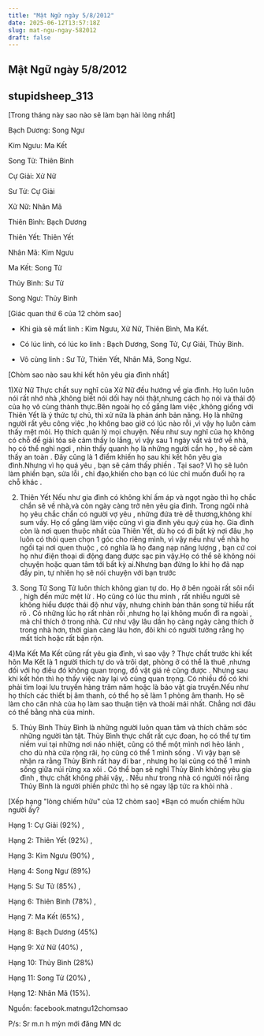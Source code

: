 ```yaml
---
title: "Mật Ngữ ngày 5/8/2012"
date: 2025-06-12T13:57:18Z
slug: mat-ngu-ngay-582012
draft: false
---
```


## Mật Ngữ ngày 5/8/2012

## stupidsheep_313

[Trong tháng này sao nào sẽ làm bạn hài lòng nhất]


 Bạch Dương: Song Ngư

 Kim Ngưu: Ma Kết

 Song Tử: Thiên Bình

 Cự Giải: Xử Nữ

 Sư Tử: Cự Giải

 Xử Nữ: Nhân Mã

 Thiên Bình: Bạch Dương

 Thiên Yết: Thiên Yết

 Nhân Mã: Kim Ngưu

 Ma Kết: Song Tử

 Thủy Bình: Sư Tử

 Song Ngư: Thủy Bình
 
[Giác quan thứ 6 của 12 chòm sao]


 - Khi già sẽ mất linh : Kim Ngưu, Xử Nữ, Thiên Bình, Ma Kết.

 - Có lúc linh, có lúc ko linh : Bạch Dương, Song Tử, Cự Giải, Thủy Bình.

 - Vô cùng linh : Sư Tử, Thiên Yết, Nhân Mã, Song Ngư.
 
[Chòm sao nào sau khi kết hôn yêu gia đình nhất]


 1)Xử Nữ
 Thực chất suy nghĩ của Xử Nữ đều hướng về gia đình. Họ luôn luôn nói rất nhớ nhà ,không biết nói dối hay nói thật,nhưng cách họ nói và thái độ của họ vô cùng thành thực.Bên ngoài họ cố gắng làm việc ,không giống với Thiên Yết là ý thức tự chủ, thì xử nữa là phản ánh bản năng. Họ là những người rất yêu công việc ,họ không bao giờ có lúc nào rỗi ,vì vậy họ luôn cảm thấy mệt mỏi. Họ thích quản lý mọi chuyện. Nếu như suy nghĩ của họ không có chỗ để giải tỏa sẽ cảm thấy lo lắng, vì vậy sau 1 ngày vất vả trở về nhà, họ có thể nghỉ ngơi , nhìn thấy quanh họ là những người cần họ , họ sẽ cảm thấy an toàn . Đây cũng là 1 điểm khiến họ sau khi kết hôn yêu gia đình.Nhưng vì họ quá yêu , bạn sẽ cảm thấy phiền . Tại sao? Vì họ sẽ luôn làm phiền bạn, sửa lỗi , chỉ đạo,khiến cho bạn có lúc chỉ muốn đuổi họ ra chỗ khác .

 2) Thiên Yết
 Nếu như gia đình có không khí ấm áp và ngọt ngào thì họ chắc chắn sẽ về nhà,và còn ngày càng trở nên yêu gia đình. Trong ngôi nhà họ yêu chắc chắn có người vợ yêu , những đứa trẻ dễ thương,không khí sum vầy. Họ cố gắng làm việc cũng vì gia đình yêu quý của họ. Gia đình còn là nơi quen thuộc nhất của Thiên Yết, dù họ có đi bất kỳ nơi đâu ,họ luôn có thói quen chọn 1 góc cho riêng mình, vì vậy nếu như về nhà họ ngồi tại nơi quen thuộc , có nghĩa là họ đang nạp năng lượng , bạn cứ coi họ như điện thoại di động đang được sạc pin vậy.Họ có thể sẽ không nói chuyện hoặc quan tâm tới bất kỳ ai.Nhưng bạn đừng lo khi họ đã nạp đầy pin, tự nhiên họ sẽ nói chuyện với bạn trước


 3) Song Tử
 Song Tử luôn thích không gian tự do. Họ ở bên ngoài rất sôi nổi , high đến mức mệt lử . Họ cũng có lúc thu mình , rất nhiều người sẽ không hiểu được thái độ như vậy, nhưng chính bản thân song tử hiểu rất rõ . Có những lúc họ rất nhàn rỗi ,nhưng họ lại không muốn đi ra ngoài , mà chỉ thích ở trong nhà. Cứ như vậy lâu dần họ càng ngày càng thích ở trong nhà hơn, thời gian càng lâu hơn, đôi khi có người tưởng rằng họ mất tích hoặc rất bận rộn.


 4)Ma Kết
 Ma Kết cũng rất yêu gia đình, vì sao vậy ? Thực chất trước khi kết hôn Ma Kết là 1 người thích tự do và trôi dạt, phòng ở có thể là thuê ,nhưng đối với họ điều đó không quan trọng, đồ vật giá rẻ cũng được . Nhưng sau khi kết hôn thì họ thấy việc này lại vô cùng quan trọng. Có nhiều đồ có khi phải tìm loại lưu truyền hàng trăm năm hoặc là bảo vật gia truyền.Nếu như họ thích các thiết bị âm thanh, có thể họ sẽ làm 1 phòng âm thanh. Họ sẽ làm cho căn nhà của họ làm sao thuận tiện và thoải mái nhất. Chẳng nơi đâu có thể bằng nhà của mình.


 5) Thủy Bình
 Thủy Bình là những người luôn quan tâm và thích chăm sóc những người tàn tật. Thủy Bình thực chất rất cực đoan, họ có thể tự tìm niềm vui tại những nơi náo nhiệt, cũng có thể một mình nơi hẻo lánh , cho dù nhà cửa rộng rãi, họ cũng có thể 1 mình sống . Vì vậy bạn sẽ nhận ra rằng Thủy Bình rất hay đi bar , nhưng họ lại cũng có thể 1 mình sống giữa núi rừng xa xôi . Có thể bạn sẽ nghĩ Thủy Bình không yêu gia đình , thực chất không phải vậy, . Nếu như trong nhà có người nói rằng Thủy Bình là người phiền phức thì họ sẽ ngay lập tức ra khỏi nhà .
 
[Xếp hạng "lòng chiếm hữu" của 12 chòm sao]
 *Bạn có muốn chiếm hữu người ấy?

 Hạng 1: Cự Giải (92%) , 

 Hạng 2: Thiên Yết (92%) , 

 Hạng 3: Kim Ngưu (90%) , 

 Hạng 4: Song Ngư (89%)

 Hạng 5: Sư Tử (85%) ,

 Hạng 6: Thiên Bình (78%) ,

 Hạng 7: Ma Kết (65%) , 

 Hạng 8: Bạch Dương (45%)

 Hạng 9: Xử Nữ (40%) , 

 Hạng 10: Thủy Bình (28%) 

 Hạng 11: Song Tử (20%) ,

 Hạng 12: Nhân Mã (15%).
 
Nguồn: facebook.matngu12chomsao
 
P/s: Sr m.n h mỳn mới đăng MN dc